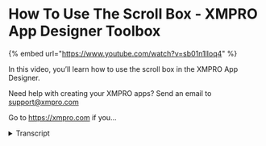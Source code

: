 # How To Use The Scroll Box - XMPRO App Designer Toolbox
{% embed url="https://www.youtube.com/watch?v=sb01n1lIoq4" %}



In this video, you’ll learn how to use the scroll box in the XMPRO App Designer.

Need help with creating your XMPRO apps? Send an email to support@xmpro.com

Go to https://xmpro.com if you...
<details>
<summary>Transcript</summary>In this video, you’ll learn how to use the scroll box in the XMPRO App Designer.

Need help with creating your XMPRO apps? Send an email to support@xmpro.com

Go to https://xmpro.com if you...
hello and welcome to another training

video from XM pro today we will be

looking at how to use the scroll box

component the scroll box component is a

box that will create scroll bars if the

contents are larger than it in order for

the scroll box to work properly the

containing element must not have a

display value of Flex I'm going to put

some contents in this scroll box and

then duplicate this until until it's

larger than the scroll box the scroll

box doesn't show up in the designer and

any elements that are inside the scroll

box will overflow but when you view it

from the renderer the scroll box will

display correctly

there are some properties we can make

use of on the scroll box direction which

comes with vertical horizontal or both

vertical means that if the content goes

if the content overflows vertically it

will create a scrollbar like this

horizontal means that if the content

overflows horizontally it will create a

scrollbar but not vertically

and both means that this would will

happen horizontally or vertically so I

have to scroll if this is checked then

you'll be able to scroll with a mouse

click and drag or with a finger if

you're on a touchscreen device click and

drag this has been how to use the scroll

box component
</details>
